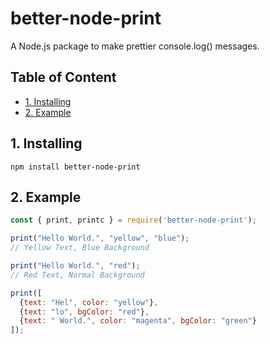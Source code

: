 # better-node-print
A Node.js package to make prettier console.log() messages.

## Table of Content
- [1. Installing](#installing)
- [2. Example](#example)

## 1. Installing
```npm install better-node-print```

## 2. Example
```js
const { print, printc } = require('better-node-print');

print("Hello World.", "yellow", "blue");
// Yellow Text, Blue Background

print("Hello World.", "red");
// Red Text, Normal Background

print([
  {text: "Hel", color: "yellow"},
  {text: "lo", bgColor: "red"},
  {text: " World.", color: "magenta", bgColor: "green"}
]);
```
